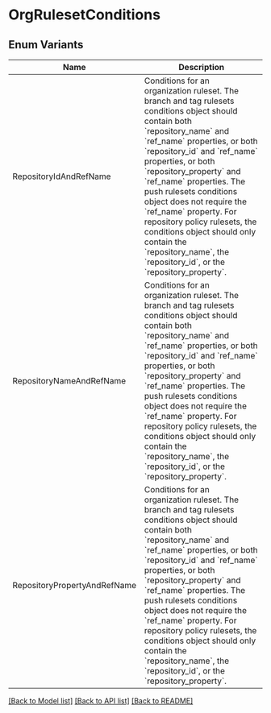 # OrgRulesetConditions

## Enum Variants

| Name | Description |
|---- | -----|
| RepositoryIdAndRefName | Conditions for an organization ruleset. The branch and tag rulesets conditions object should contain both &#x60;repository_name&#x60; and &#x60;ref_name&#x60; properties, or both &#x60;repository_id&#x60; and &#x60;ref_name&#x60; properties, or both &#x60;repository_property&#x60; and &#x60;ref_name&#x60; properties. The push rulesets conditions object does not require the &#x60;ref_name&#x60; property. For repository policy rulesets, the conditions object should only contain the &#x60;repository_name&#x60;, the &#x60;repository_id&#x60;, or the &#x60;repository_property&#x60;. |
| RepositoryNameAndRefName | Conditions for an organization ruleset. The branch and tag rulesets conditions object should contain both &#x60;repository_name&#x60; and &#x60;ref_name&#x60; properties, or both &#x60;repository_id&#x60; and &#x60;ref_name&#x60; properties, or both &#x60;repository_property&#x60; and &#x60;ref_name&#x60; properties. The push rulesets conditions object does not require the &#x60;ref_name&#x60; property. For repository policy rulesets, the conditions object should only contain the &#x60;repository_name&#x60;, the &#x60;repository_id&#x60;, or the &#x60;repository_property&#x60;. |
| RepositoryPropertyAndRefName | Conditions for an organization ruleset. The branch and tag rulesets conditions object should contain both &#x60;repository_name&#x60; and &#x60;ref_name&#x60; properties, or both &#x60;repository_id&#x60; and &#x60;ref_name&#x60; properties, or both &#x60;repository_property&#x60; and &#x60;ref_name&#x60; properties. The push rulesets conditions object does not require the &#x60;ref_name&#x60; property. For repository policy rulesets, the conditions object should only contain the &#x60;repository_name&#x60;, the &#x60;repository_id&#x60;, or the &#x60;repository_property&#x60;. |

[[Back to Model list]](../README.md#documentation-for-models) [[Back to API list]](../README.md#documentation-for-api-endpoints) [[Back to README]](../README.md)


